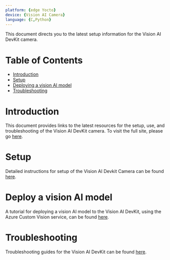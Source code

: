 ```yaml
---
platform: {edge Yocto}
device: {Vision AI Camera}
language: {C,Python}
---
```


This document directs you to the latest setup information for the Vision AI DevKit camera.



# Table of Contents

- [Introduction](#Introduction)
- [Setup](#GetStarted)
- [Deploying a vision AI model](#SetupCamera)
- [Troubleshooting](#Troubleshooting)

<a name="Introduction"></a>
# Introduction

This document provides links to the latest resources for the setup, use, and troubleshooting of the Vision AI DevKit camera. To visit the full site, please go [here](https://visionaidevkit.com).
<a name="GetStarted"></a>
# Setup

Detailed instructions for setup of the Vision AI Devkit Camera can be found [here](https://azure.github.io/Vision-AI-DevKit-Pages/docs/Get_Started/).

<a name="SetupCamera"></a>
# Deploy a vision AI model

A tutorial for deploying a vision AI model to the Vision AI DevKit, using the Azure Custom Vision service, can be found [here](https://azure.github.io/Vision-AI-DevKit-Pages/docs/Get_Started/).

<a name="Troubleshooting"></a>
# Troubleshooting

Troubleshooting guides for the Vision AI DevKit can be found [here](https://azure.github.io/Vision-AI-DevKit-Pages/docs/Guide_to_device_LEDs/).
